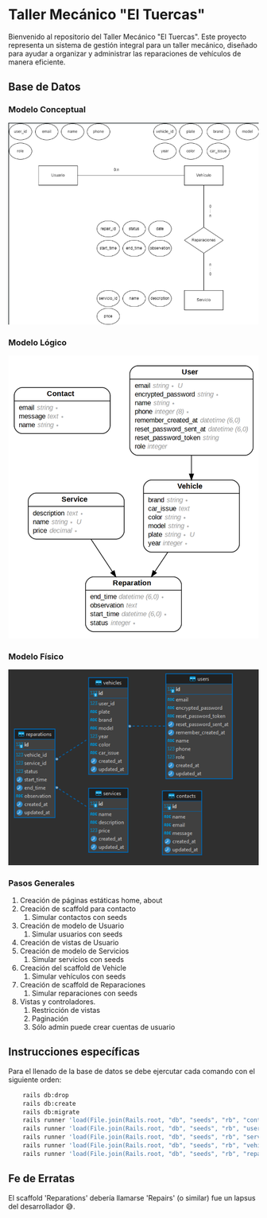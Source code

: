 # Taller Mecánico "El Tuercas"

Bienvenido al repositorio del Taller Mecánico "El Tuercas". Este proyecto representa un sistema de gestión integral para un taller mecánico, diseñado para ayudar a organizar y administrar las reparaciones de vehículos de manera eficiente.

## Base de Datos

### Modelo Conceptual

![Alt text](image.png)

### Modelo Lógico

![Alt text](image-2.png)

### Modelo Físico

![Alt text](image-1.png)

### Pasos Generales

1. Creación de páginas estáticas home, about
2. Creación de scaffold para contacto
   1. Simular contactos con seeds
3. Creación de modelo de Usuario
   1. Simular usuarios con seeds
4. Creación de vistas de Usuario
5. Creación de modelo de Servicios
   1. Simular servicios con seeds
6. Creación del scaffold de Vehicle
   1. Simular vehículos con seeds
7. Creación de scaffold de Reparaciones
   1. Simular reparaciones con seeds
8. Vistas y controladores.
   1. Restricción de vistas
   2. Paginación
   3. Sólo admin puede crear cuentas de usuario

## Instrucciones específicas

Para el llenado de la base de datos se debe ejercutar cada comando con el siguiente orden:

```bash
    rails db:drop
    rails db:create
    rails db:migrate
    rails runner 'load(File.join(Rails.root, "db", "seeds", "rb", "contacts.rb"))'
    rails runner 'load(File.join(Rails.root, "db", "seeds", "rb", "users.rb"))'
    rails runner 'load(File.join(Rails.root, "db", "seeds", "rb", "services.rb"))'
    rails runner 'load(File.join(Rails.root, "db", "seeds", "rb", "vehicles.rb"))'
    rails runner 'load(File.join(Rails.root, "db", "seeds", "rb", "reparations.rb"))'
```

## Fe de Erratas

El scaffold 'Reparations' debería llamarse 'Repairs' (o similar) fue un lapsus del desarrollador 😅.
